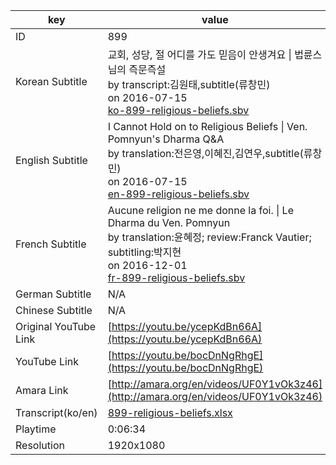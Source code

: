 |  key  |  value  |
|-------|---------|
| ID            | 899 |
| Korean Subtitle | 교회, 성당, 절 어디를 가도 믿음이 안생겨요 \| 법륜스님의 즉문즉설<br>by transcript:김원태,subtitle(류창민)<br>on 2016-07-15<br>[ko-899-religious-beliefs.sbv](https://github.com/jungtosociety/dharma-qna/raw/master/sub/899/ko-899-religious-beliefs.sbv)<br>|
| English Subtitle | I Cannot Hold on to Religious Beliefs  \| Ven. Pomnyun's Dharma Q&A<br>by translation:전은영,이혜진,김연우,subtitle(류창민)<br>on 2016-07-15<br>[en-899-religious-beliefs.sbv](https://github.com/jungtosociety/dharma-qna/raw/master/sub/899/en-899-religious-beliefs.sbv)<br>|
| French Subtitle | Aucune religion ne me donne la foi. \| Le Dharma du Ven. Pomnyun<br>by translation:윤혜정; review:Franck Vautier; subtitling:박지현<br>on 2016-12-01<br>[fr-899-religious-beliefs.sbv](https://github.com/jungtosociety/dharma-qna/raw/master/sub/899/fr-899-religious-beliefs.sbv)<br>|
| German Subtitle | N/A |
| Chinese Subtitle | N/A |
| Original YouTube Link  | [https://youtu.be/ycepKdBn66A](https://youtu.be/ycepKdBn66A) |
| YouTube Link  | [https://youtu.be/bocDnNgRhgE](https://youtu.be/bocDnNgRhgE) |
| Amara Link    | [http://amara.org/en/videos/UF0Y1vOk3z46](http://amara.org/en/videos/UF0Y1vOk3z46) |
| Transcript(ko/en) | [899-religious-beliefs.xlsx](https://github.com/jungtosociety/dharma-qna/raw/master/sub/899/899-religious-beliefs.xlsx) |
| Playtime | 0:06:34 |
| Resolution | 1920x1080|
